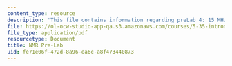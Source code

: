 ```yaml
---
content_type: resource
description: 'This file contains information regarding preLab 4: 15 MHz NMR.'
file: https://ol-ocw-studio-app-qa.s3.amazonaws.com/courses/5-35-introduction-to-experimental-chemistry-fall-2012/fe71e06f472d8a96ea6ca8f473440873_MIT5_35F12_15MHzNMRPreLab4.pdf
file_type: application/pdf
resourcetype: Document
title: NMR Pre-Lab
uid: fe71e06f-472d-8a96-ea6c-a8f473440873
---
```

